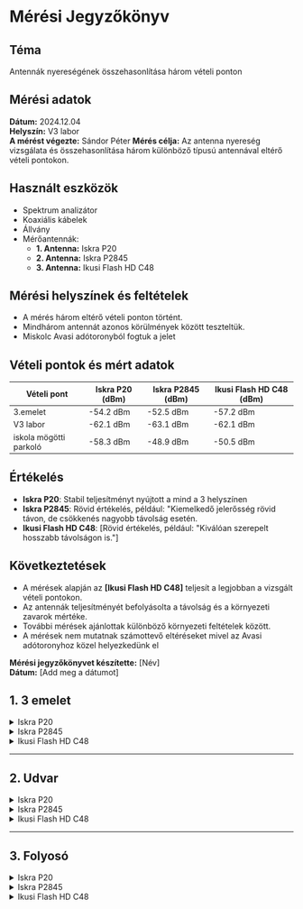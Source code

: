 # Mérési Jegyzőkönyv

## Téma
Antennák nyereségének összehasonlítása három vételi ponton

## Mérési adatok
**Dátum:** 2024.12.04  
**Helyszín:** V3 labor   
**A mérést végezte:** Sándor Péter
**Mérés célja:** Az antenna nyereség vizsgálata és összehasonlítása három különböző típusú antennával eltérő vételi pontokon.

## Használt eszközök
- Spektrum analizátor  
- Koaxiális kábelek  
- Állvány  
- Mérőantennák:
  - **1. Antenna:** Iskra P20  
  - **2. Antenna:** Iskra P2845  
  - **3. Antenna:** Ikusi Flash HD C48  

## Mérési helyszínek és feltételek
- A mérés három eltérő vételi ponton történt.  
- Mindhárom antennát azonos körülmények között teszteltük.  
- Miskolc Avasi adótoronyból fogtuk a jelet

## Vételi pontok és mért adatok
| Vételi pont |  Iskra P20 (dBm) | Iskra P2845 (dBm) | Ikusi Flash HD C48 (dBm) |
|--------------------------|--------------------|----------------------|-----------------|
| 3.emelet               | -54.2 dBm        | -52.5 dBm          | -57.2 dBm     |
| V3 labor               | -62.1 dBm        | -63.1 dBm          | -62.1 dBm     |
| iskola mögötti parkoló | -58.3 dBm        | -48.9 dBm          | -50.5 dBm     |

## Értékelés
- **Iskra P20**: Stabil teljesítményt nyújtott a mind a 3 helyszínen  
- **Iskra P2845**: Rövid értékelés, például: "Kiemelkedő jelerősség rövid távon, de csökkenés nagyobb távolság esetén.  
- **Ikusi Flash HD C48**: [Rövid értékelés, például: "Kiválóan szerepelt hosszabb távolságon is."]  

## Következtetések
- A mérések alapján az **[Ikusi Flash HD C48]** teljesít a legjobban a vizsgált vételi pontokon.  
- Az antennák teljesítményét befolyásolta a távolság és a környezeti zavarok mértéke.  
- További mérések ajánlottak különböző környezeti feltételek között.
- A mérések nem mutatnak számottevő eltéréseket mivel az Avasi adótoronyhoz közel helyezkedünk el 

**Mérési jegyzőkönyvet készítette:** [Név]  
**Dátum:** [Add meg a dátumot]

## 1. 3 emelet

<details>
<summary>Iskra P20</summary>
![Iskra P20 - 3 emelet](main/kepek/03/legkisebbemelet.jpg)
</details>

<details>
<summary>Iskra P2845</summary>
![Iskra P2845 - 3 emelet](main/kepek/03/kezepemelet.jpg)
</details>
<details>
<summary>Ikusi Flash HD C48</summary>
![Ikusi Flash HD C48 - 3 emelet](main/kepek/03/nagyemelet.jpg)
</details>

---

## 2. Udvar

<details>
<summary>Iskra P20</summary>
![Iskra P20 - V3 labo](main/kepek/03/legkisebbudvar.jpg)
</details>

<details>
<summary>Iskra P2845</summary>
![Iskra P2845 - V3 labo](main/kepek/03/kozepudvar.jpg)
</details>

<details>
<summary>Ikusi Flash HD C48</summary>
![Ikusi Flash HD C48 - V3 labo](main/kepek/03/nagyudvar.jpg)
</details>

---

## 3. Folyosó

<details>
<summary>Iskra P20</summary>
![Iskra P20 - Folyosó](main/kepek/03/legkisebbfolyoso.jpg)
</details>

<details>
<summary>Iskra P2845</summary>
![Iskra P2845 - Folyosó](main/kepek/03/kezepfolyoso.jpg)
</details>

<details>
<summary>Ikusi Flash HD C48</summary>
![Ikusi Flash HD C48 - Folyosó](main/kepek/03/nagyfolyosó.jpg)
</details>
